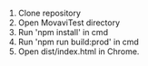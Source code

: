 1. Clone repository
2. Open MovaviTest directory
3. Run 'npm install' in cmd
4. Run 'npm run build:prod' in cmd
5. Open dist/index.html in Chrome.
